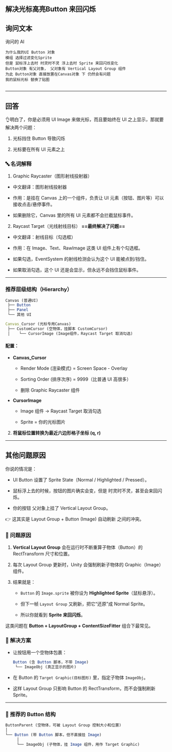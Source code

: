 ## 解决光标高亮Button 来回闪烁
## 询问文本
询问的 AI
``` text
为什么我的UI Button 对象
模组 选择过滤变化Sprite 
但是 鼠标浮上去时 时灵时不灵 浮上去时 Sprite 来回闪烁变化 
Button对象 有父对象， 父对象有 Vertical Layout Group 组件
为此 Button对象 直接放置在Canvas对象 下 仍然会有问题 
我的鼠标光标 替换了贴图


```

---

## 回答
👌明白了，你是必须用 UI Image 来做光标，而且要始终在 UI 之上显示，那就要解决两个问题：

1. 光标挡住 Button 导致闪烁

2. 光标要在所有 UI 元素之上

### 🔤 名词解释

1. Graphic Raycaster（图形射线投射器）

- 中文翻译：图形射线投射器

- 作用：是挂在 Canvas 上的一个组件，负责让 UI 元素（按钮、图片等）可以接收点击/悬停事件。

- 如果删除它，Canvas 里的所有 UI 元素都不会拦截鼠标事件。

2. Raycast Target（光线射线目标） **==最终解决了问题==**

- 中文翻译：射线目标（勾选框）

- 作用：在 Image、Text、RawImage 这类 UI 组件上有个勾选框。

- 如果勾选，EventSystem 的射线检测会认为这个 UI 能被点到/挡住。

- 如果取消勾选，这个 UI 还是会显示，但永远不会挡住鼠标事件。

---

### 推荐层级结构（Hierarchy）

``` mathematica
Canvas (普通UI)
 ├── Button
 ├── Panel
 └── 其他 UI

Canvas_Cursor (光标专用Canvas)
 ├── CustomCursor (空物体，挂脚本 CustomCursor)
 │    └── CursorImage (Image组件，Raycast Target 取消勾选)

```

#### 配置：

- **Canvas_Cursor**

    - Render Mode (渲染模式) = Screen Space - Overlay

    - Sorting Order (排序次序) = 9999（比普通 UI 高很多）

    - 删除 Graphic Raycaster 组件

- **CursorImage**

    - Image 组件 → Raycast Target 取消勾选

    - Sprite = 你的光标图片

2. **将鼠标位置转换为最近六边形格子坐标 (q, r)**

---

## 其他问题原因

你说的情况是：

- UI Button 设置了 Sprite State（Normal / Highlighted / Pressed）。

- 鼠标浮上去的时候，按钮的图片确实会变，但是 时灵时不灵，甚至会来回闪烁。

- 你的按钮 父对象上挂了 Vertical Layout Group。

👉 这其实是 Layout Group + Button (Image) 自动刷新 之间的冲突。

### 🔹 问题原因
1. **Vertical Layout Group** 会在运行时不断重算子物体（Button）的 RectTransform 尺寸和位置。

2. 每次 Layout Group 更新时，Unity 会强制刷新子物体的 Graphic（Image）组件。

3. 结果就是：

    - `Button` 的 `Image.sprite` 被你设为 **Highlighted Sprite**（鼠标悬浮）。

    - 但下一帧 `Layout Group` 又刷新，把它“还原”成 Normal Sprite。

    - 所以你就看到 **Sprite 来回闪烁**。

这类问题在 **Button + LayoutGroup + ContentSizeFitter** 组合下最常见。

### 🔹 解决方案

- 让按钮用一个空物体包裹：
    ```mathematica
    Button (含 Button 脚本，不带 Image)
     └── ImageObj (真正显示的图片)

    ```
- 在 Button 的 `Target Graphic(目标图形)` 里，指定子物体 `ImageObj`。

- 这样 Layout Group 只影响 Button 的 RectTransform，而不会强制刷新 Sprite。

---

### 🔹 推荐的 Button 结构

```mathematica
ButtonParent (空物体，可被 Layout Group 控制大小和位置)
│
└── Button (带 Button 脚本，但不直接挂 Image)
     │
     └── ImageObj (子物体，挂 Image 组件，用作 Target Graphic)

```
